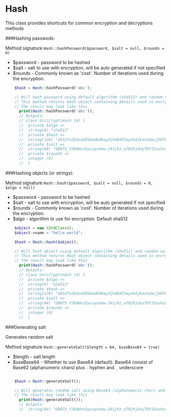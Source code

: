 Hash
===
This class provides shortcuts for common encryption and decryptions methods

###Hashing passwods:

Method signature
`Hash::hashPassword($password, $salt = null, $rounds = 0)`
 * $password - password to be hashed
 * $salt - salt to use with encryption, will be auto generated if not specified
 * $rounds - Commonly known as 'cost'. Number of iterations used during the encryption.


```php
    $hash = Hash::hashPassword('abc');

    // Will hash password using default algorithm (sha512) and random salt
    // This method returns Hash object containing details used in encryption
    // The result may look like this
      print(Hash::hashPassword('abc'));
      // Outputs:
      // class Ucc\Crypt\Hash (4) {
      //  private $algo =>
      //  string(6) "sha512"
      //  private $hash =>
      //  string(128) "d432fsdIduahDSAad8d8aydjhd8XCVaydndjkashdxcjh97893b322jKSHFhjksfouruiqyjhjfjkhfaufyewhxjhsd8f798GGD3rfhsdkjvgn,mznNSJMGSAggfas"
      //  private $salt =>
      //  string(64) "UD075_YJKAHns5ycuyuhew-241jhz_e782hjdsyTDY15ushzqGDsGsa&82XJsyaA"
      //  private $rounds =>
      //  integer (0)
      //  }
```

###Hashing objects (or strings):

Method signature
`Hash::hash($password, $salt = null, $rounds = 0, $algo = null)`
 * $password - password to be hashed
 * $salt - salt to use with encryption, will be auto generated if not specified
 * $rounds - Commonly known as 'cost'. Number of iterations used during the encryption.
 * $algo - algorithm to use for encryption. Default sha512


```php
    $object = new \StdClass();
    $object->name = "hello world";

    $hash = Hash::hash($object);

    // Will hash object using default algorithm (sha512) and random salt
    // This method returns Hash object containing details used in encryption
    // The result may look like this
      print(Hash::hashPassword('abc'));
      // Outputs:
      // class Ucc\Crypt\Hash (4) {
      //  private $algo =>
      //  string(6) "sha512"
      //  private $hash =>
      //  string(128) "d432fsdIduahDSAad8d8aydjhd8XCVaydndjkashdxcjh97893b322jKSHFhjksfouruiqyjhjfjkhfaufyewhxjhsd8f798GGD3rfhsdkjvgn,mznNSJMGSAggfas"
      //  private $salt =>
      //  string(64) "UD075_YJKAHns5ycuyuhew-241jhz_e782hjdsyTDY15ushzqGDsGsa&82XJsyaA"
      //  private $rounds =>
      //  integer (0)
      //  }
```

###Generating salt

Generates random salt

Method signature
`Hash::generateSalt($length = 64, $useBase64 = true)`
 * $length - salt length
 * $useBase64 - Whether to use Base64 (default). Base64 consist of Base62 (alphanumeric chars) plus `-` hyphen and `_` underscore

```php

    $hash = Hash::generateSalt();

    // Will generates random salt using Base64 (alphanumeric chars and `-`, `_`)
    // The result may look like this
      print(Hash::generateSalt());
      // Outputs:
      //  string(64) "UD075_YJKAHns5ycuyuhew-241jhz_e782hjdsyTDY15ushzqGDsGsa&82XJsyaA"
```
